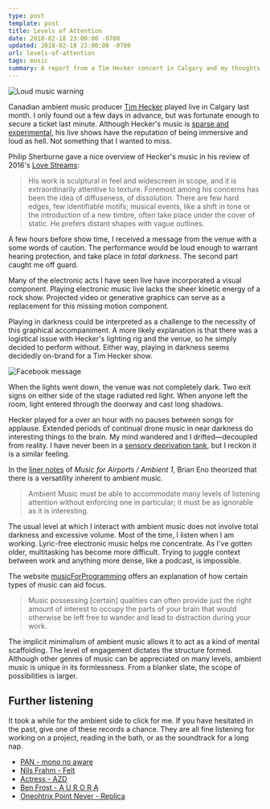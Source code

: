 ```yaml
---
type: post
template: post
title: Levels of Attention
date: 2018-02-18 23:00:00 -0700
updated: 2018-02-18 23:00:00 -0700
url: levels-of-attention
tags: music
summary: A report from a Tim Hecker concert in Calgary and my thoughts on what is great about ambient music.
---
```


![Loud music warning][loud]

Canadian ambient music producer [Tim Hecker][tim-hecker] played live
in Calgary last month. I only found out a few days in advance, but was
fortunate enough to secure a ticket last minute. Although Hecker's
music is [sparse and experimental][virgins], his live shows have the
reputation of being immersive and loud as hell. Not something that I
wanted to miss.

Philip Sherburne gave a nice overview of Hecker's music in his review
of 2016's [Love Streams][streams]:

> His work is sculptural in feel and widescreen in scope, and it is
> extraordinarily attentive to texture. Foremost among his concerns
> has been the idea of diffuseness, of dissolution. There are few hard
> edges, few identifiable motifs; musical events, like a shift in tone
> or the introduction of a new timbre, often take place under the
> cover of static. He prefers distant shapes with vague outlines.

A few hours before show time, I received a message from the venue with
a some words of caution. The performance would be loud enough to
warrant hearing protection, and take place in *total darkness*. The
second part caught me off guard.

Many of the electronic acts I have seen live have incorporated a
visual component. Playing electronic music live lacks the sheer
kinetic energy of a rock show. Projected video or generative graphics
can serve as a replacement for this missing motion component.

Playing in darkness could be interpreted as a challenge to the
necessity of this graphical accompaniment. A more likely explanation
is that there was a logistical issue with Hecker's lighting rig and
the venue, so he simply decided to perform without. Either way,
playing in darkness seems decidedly on-brand for a Tim Hecker show.

![Facebook message][fb]

When the lights went down, the venue was not completely dark. Two exit
signs on either side of the stage radiated red light. When anyone left
the room, light entered through the doorway and cast long shadows.

Hecker played for a over an hour with no pauses between songs for
applause. Extended periods of continual drone music in near darkness
do interesting things to the brain. My mind wandered and I
drifted&mdash;decoupled from reality. I have never been in a [sensory
deprivation tank][tank], but I reckon it is a similar feeling.

In the [liner notes][eno] of *Music for Airports / Ambient 1*, Brian
Eno theorized that there is a versatility inherent to ambient music.

> Ambient Music must be able to accommodate many levels of listening
> attention without enforcing one in particular; it must be as
> ignorable as it is interesting.

The usual level at which I interact with ambient music does not
involve total darkness and excessive volume. Most of the time, I
listen when I am working. Lyric-free electronic music helps me
concentrate. As I've gotten older, multitasking has become more
difficult. Trying to juggle context between work and anything more
dense, like a podcast, is impossible.

The website [musicForProgramming][mfp] offers an explanation of how
certain types of music can aid focus.

> Music possessing [certain] qualities can often provide just the
> right amount of interest to occupy the parts of your brain that
> would otherwise be left free to wander and lead to distraction
> during your work.

The implicit minimalism of ambient music allows it to act as a kind of
mental scaffolding. The level of engagement dictates the structure
formed. Although other genres of music can be appreciated on many
levels, ambient music is unique in its formlessness. From a blanker
slate, the scope of possibilities is larger.

## Further listening

It took a while for the ambient side to click for me. If you have
hesitated in the past, give one of these records a chance. They are
all fine listening for working on a project, reading in the bath, or
as the soundtrack for a long nap.

- [PAN - mono no aware][mna]
- [Nils Frahm - Felt][frahm-jams]
- [Actress - AZD][actress]
- [Ben Frost - A U R O R A][frosty]
- [Oneohtrix Point Never - Replica][opn]

[virgins]: https://timhecker.bandcamp.com/album/virgins-2
[shure]: http://www.shure.com/americas/products/earphones/se-earphones/se215-sound-isolating-earphones
[mfp]: http://musicforprogramming.net/
[tim-hecker]: http://sunblind.net/
[mfp]: http://musicforprogramming.net
[streams]: https://pitchfork.com/reviews/albums/21635-love-streams/
[tank]: https://youtu.be/oFM1SiXgr8A
[eno]: http://music.hyperreal.org/artists/brian_eno/MFA-txt.html
[mna]: https://p-a-n.bandcamp.com/album/v-a-mono-no-aware
[frahm-jams]: https://nilsfrahm.bandcamp.com/album/felt
[actress]: https://actress.bandcamp.com/album/azd
[opn]: https://oneohtrixpointnever1.bandcamp.com/album/replica
[frosty]: https://benfrost.bandcamp.com/album/a-u-r-o-r-a

[loud]: /images/levels-of-attention/loud.jpg
[fb]: /images/levels-of-attention/hecker.png
